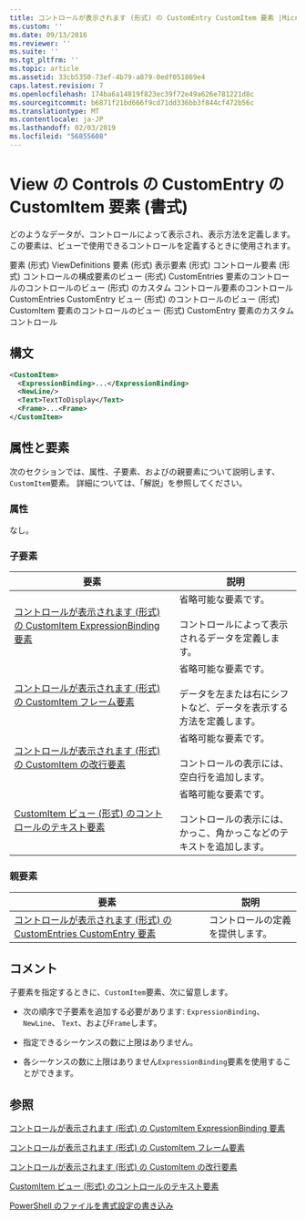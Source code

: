 ```yaml
---
title: コントロールが表示されます (形式) の CustomEntry CustomItem 要素 |Microsoft Docs
ms.custom: ''
ms.date: 09/13/2016
ms.reviewer: ''
ms.suite: ''
ms.tgt_pltfrm: ''
ms.topic: article
ms.assetid: 33cb5350-73ef-4b79-a879-0edf051869e4
caps.latest.revision: 7
ms.openlocfilehash: 174ba6a14819f823ec39f72e49a626e781221d8c
ms.sourcegitcommit: b6871f21bd666f9cd71dd336bb3f844cf472b56c
ms.translationtype: MT
ms.contentlocale: ja-JP
ms.lasthandoff: 02/03/2019
ms.locfileid: "56855608"
---
```

# <a name="customitem-element-for-customentry-for-controls-for-view-format"></a>View の Controls の CustomEntry の CustomItem 要素 (書式)

どのようなデータが、コントロールによって表示され、表示方法を定義します。 この要素は、ビューで使用できるコントロールを定義するときに使用されます。

要素 (形式) ViewDefinitions 要素 (形式) 表示要素 (形式) コントロール要素 (形式) コントロールの構成要素のビュー (形式) CustomEntries 要素のコントロールのコントロールのビュー (形式) のカスタム コントロール要素のコントロールCustomEntries CustomEntry ビュー (形式) のコントロールのビュー (形式) CustomItem 要素のコントロールのビュー (形式) CustomEntry 要素のカスタム コントロール

## <a name="syntax"></a>構文

```xml
<CustomItem>
  <ExpressionBinding>...</ExpressionBinding>
  <NewLine/>
  <Text>TextToDisplay</Text>
  <Frame>...<Frame>
</CustomItem>
```

## <a name="attributes-and-elements"></a>属性と要素

次のセクションでは、属性、子要素、およびの親要素について説明します、`CustomItem`要素。 詳細については、「解説」を参照してください。

### <a name="attributes"></a>属性

なし。

### <a name="child-elements"></a>子要素

|要素|説明|
|-------------|-----------------|
|[コントロールが表示されます (形式) の CustomItem ExpressionBinding 要素](./expressionbinding-element-for-customitem-for-controls-for-view-format.md)|省略可能な要素です。<br /><br /> コントロールによって表示されるデータを定義します。|
|[コントロールが表示されます (形式) の CustomItem フレーム要素](./frame-element-for-customitem-for-controls-for-view-format.md)|省略可能な要素です。<br /><br /> データを左または右にシフトなど、データを表示する方法を定義します。|
|[コントロールが表示されます (形式) の CustomItem の改行要素](./newline-element-for-customitem-for-controls-for-view-format.md)|省略可能な要素です。<br /><br /> コントロールの表示には、空白行を追加します。|
|[CustomItem ビュー (形式) のコントロールのテキスト要素](./text-element-for-customitem-for-controls-for-view-format.md)|省略可能な要素です。<br /><br /> コントロールの表示には、かっこ、角かっこなどのテキストを追加します。|

### <a name="parent-elements"></a>親要素

|要素|説明|
|-------------|-----------------|
|[コントロールが表示されます (形式) の CustomEntries CustomEntry 要素](./customentry-element-for-customentries-for-controls-for-view-format.md)|コントロールの定義を提供します。|

## <a name="remarks"></a>コメント

子要素を指定するときに、`CustomItem`要素、次に留意します。

- 次の順序で子要素を追加する必要があります: `ExpressionBinding`、 `NewLine`、 `Text`、および`Frame`します。

- 指定できるシーケンスの数に上限はありません。

- 各シーケンスの数に上限はありません`ExpressionBinding`要素を使用することができます。

## <a name="see-also"></a>参照

[コントロールが表示されます (形式) の CustomItem ExpressionBinding 要素](./expressionbinding-element-for-customitem-for-controls-for-view-format.md)

[コントロールが表示されます (形式) の CustomItem フレーム要素](./frame-element-for-customitem-for-controls-for-view-format.md)

[コントロールが表示されます (形式) の CustomItem の改行要素](./newline-element-for-customitem-for-controls-for-view-format.md)

[CustomItem ビュー (形式) のコントロールのテキスト要素](./text-element-for-customitem-for-controls-for-view-format.md)

[PowerShell のファイルを書式設定の書き込み](./writing-a-powershell-formatting-file.md)
